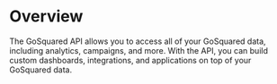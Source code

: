 # Overview

The GoSquared API allows you to access all of your GoSquared data, including
analytics, campaigns, and more. With the API, you can build custom dashboards,
integrations, and applications on top of your GoSquared data.
